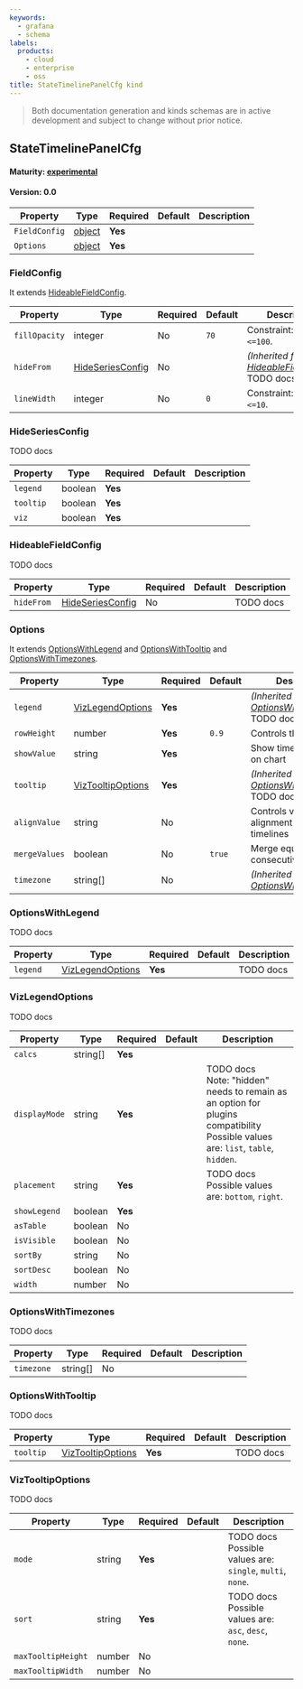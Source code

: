 ```yaml
---
keywords:
  - grafana
  - schema
labels:
  products:
    - cloud
    - enterprise
    - oss
title: StateTimelinePanelCfg kind
---
```

> Both documentation generation and kinds schemas are in active development and subject to change without prior notice.

## StateTimelinePanelCfg

#### Maturity: [experimental](../../../maturity/#experimental)
#### Version: 0.0



| Property      | Type                   | Required | Default | Description |
|---------------|------------------------|----------|---------|-------------|
| `FieldConfig` | [object](#fieldconfig) | **Yes**  |         |             |
| `Options`     | [object](#options)     | **Yes**  |         |             |

### FieldConfig

It extends [HideableFieldConfig](#hideablefieldconfig).

| Property      | Type                                  | Required | Default | Description                                                                  |
|---------------|---------------------------------------|----------|---------|------------------------------------------------------------------------------|
| `fillOpacity` | integer                               | No       | `70`    | Constraint: `>=0 & <=100`.                                                   |
| `hideFrom`    | [HideSeriesConfig](#hideseriesconfig) | No       |         | *(Inherited from [HideableFieldConfig](#hideablefieldconfig))*<br/>TODO docs |
| `lineWidth`   | integer                               | No       | `0`     | Constraint: `>=0 & <=10`.                                                    |

### HideSeriesConfig

TODO docs

| Property  | Type    | Required | Default | Description |
|-----------|---------|----------|---------|-------------|
| `legend`  | boolean | **Yes**  |         |             |
| `tooltip` | boolean | **Yes**  |         |             |
| `viz`     | boolean | **Yes**  |         |             |

### HideableFieldConfig

TODO docs

| Property   | Type                                  | Required | Default | Description |
|------------|---------------------------------------|----------|---------|-------------|
| `hideFrom` | [HideSeriesConfig](#hideseriesconfig) | No       |         | TODO docs   |

### Options

It extends [OptionsWithLegend](#optionswithlegend) and [OptionsWithTooltip](#optionswithtooltip) and [OptionsWithTimezones](#optionswithtimezones).

| Property      | Type                                    | Required | Default | Description                                                                |
|---------------|-----------------------------------------|----------|---------|----------------------------------------------------------------------------|
| `legend`      | [VizLegendOptions](#vizlegendoptions)   | **Yes**  |         | *(Inherited from [OptionsWithLegend](#optionswithlegend))*<br/>TODO docs   |
| `rowHeight`   | number                                  | **Yes**  | `0.9`   | Controls the row height                                                    |
| `showValue`   | string                                  | **Yes**  |         | Show timeline values on chart                                              |
| `tooltip`     | [VizTooltipOptions](#viztooltipoptions) | **Yes**  |         | *(Inherited from [OptionsWithTooltip](#optionswithtooltip))*<br/>TODO docs |
| `alignValue`  | string                                  | No       |         | Controls value alignment on the timelines                                  |
| `mergeValues` | boolean                                 | No       | `true`  | Merge equal consecutive values                                             |
| `timezone`    | string[]                                | No       |         | *(Inherited from [OptionsWithTimezones](#optionswithtimezones))*           |

### OptionsWithLegend

TODO docs

| Property | Type                                  | Required | Default | Description |
|----------|---------------------------------------|----------|---------|-------------|
| `legend` | [VizLegendOptions](#vizlegendoptions) | **Yes**  |         | TODO docs   |

### VizLegendOptions

TODO docs

| Property      | Type     | Required | Default | Description                                                                                                                             |
|---------------|----------|----------|---------|-----------------------------------------------------------------------------------------------------------------------------------------|
| `calcs`       | string[] | **Yes**  |         |                                                                                                                                         |
| `displayMode` | string   | **Yes**  |         | TODO docs<br/>Note: "hidden" needs to remain as an option for plugins compatibility<br/>Possible values are: `list`, `table`, `hidden`. |
| `placement`   | string   | **Yes**  |         | TODO docs<br/>Possible values are: `bottom`, `right`.                                                                                   |
| `showLegend`  | boolean  | **Yes**  |         |                                                                                                                                         |
| `asTable`     | boolean  | No       |         |                                                                                                                                         |
| `isVisible`   | boolean  | No       |         |                                                                                                                                         |
| `sortBy`      | string   | No       |         |                                                                                                                                         |
| `sortDesc`    | boolean  | No       |         |                                                                                                                                         |
| `width`       | number   | No       |         |                                                                                                                                         |

### OptionsWithTimezones

TODO docs

| Property   | Type     | Required | Default | Description |
|------------|----------|----------|---------|-------------|
| `timezone` | string[] | No       |         |             |

### OptionsWithTooltip

TODO docs

| Property  | Type                                    | Required | Default | Description |
|-----------|-----------------------------------------|----------|---------|-------------|
| `tooltip` | [VizTooltipOptions](#viztooltipoptions) | **Yes**  |         | TODO docs   |

### VizTooltipOptions

TODO docs

| Property           | Type   | Required | Default | Description                                                   |
|--------------------|--------|----------|---------|---------------------------------------------------------------|
| `mode`             | string | **Yes**  |         | TODO docs<br/>Possible values are: `single`, `multi`, `none`. |
| `sort`             | string | **Yes**  |         | TODO docs<br/>Possible values are: `asc`, `desc`, `none`.     |
| `maxTooltipHeight` | number | No       |         |                                                               |
| `maxTooltipWidth`  | number | No       |         |                                                               |


